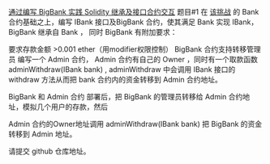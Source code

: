 [通过编写 BigBank 实践 Solidity 继承及接口合约交互](https://decert.me/quests/063c14be-d3e6-41e0-a243-54e35b1dde58)
题目#1
在 [该挑战](https://decert.me/quests/c43324bc-0220-4e81-b533-668fa644c1c3) 的 Bank 合约基础之上，编写 IBank 接口及BigBank 合约，使其满足 Bank 实现 IBank， BigBank 继承自 Bank ， 同时 BigBank 有附加要求：

要求存款金额 >0.001 ether（用modifier权限控制）
BigBank 合约支持转移管理员
编写一个 Admin 合约， Admin 合约有自己的 Owner ，同时有一个取款函数 adminWithdraw(IBank bank) , adminWithdraw 中会调用 IBank 接口的 withdraw 方法从而把 bank 合约内的资金转移到 Admin 合约地址。

BigBank 和 Admin 合约 部署后，把 BigBank 的管理员转移给 Admin 合约地址，模拟几个用户的存款，然后

Admin 合约的Owner地址调用 adminWithdraw(IBank bank) 把 BigBank 的资金转移到 Admin 地址。

请提交 github 仓库地址。